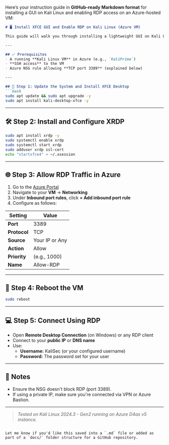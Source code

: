 Here’s your instruction guide in **GitHub-ready Markdown format** for installing a GUI on Kali Linux and enabling RDP access on an Azure-hosted VM:

```markdown
# 🖥️ Install XFCE GUI and Enable RDP on Kali Linux (Azure VM)

This guide will walk you through installing a lightweight GUI on Kali Linux and enabling RDP access so you can connect using a Remote Desktop client.

---

## ✅ Prerequisites
- A running **Kali Linux VM** in Azure (e.g., `KaliPrime`)
- **SSH access** to the VM
- Azure NSG rule allowing **TCP port 3389** (explained below)

---

## 🧱 Step 1: Update the System and Install XFCE Desktop
```bash
sudo apt update && sudo apt upgrade -y
sudo apt install kali-desktop-xfce -y
```

---

## 🛠️ Step 2: Install and Configure XRDP
```bash
sudo apt install xrdp -y
sudo systemctl enable xrdp
sudo systemctl start xrdp
sudo adduser xrdp ssl-cert
echo "startxfce4" > ~/.xsession
```

---

## 🌐 Step 3: Allow RDP Traffic in Azure

1. Go to the [Azure Portal](https://portal.azure.com)
2. Navigate to your **VM** → **Networking**
3. Under **Inbound port rules**, click **+ Add inbound port rule**
4. Configure as follows:

| Setting        | Value                 |
|----------------|-----------------------|
| **Port**       | 3389                  |
| **Protocol**   | TCP                   |
| **Source**     | Your IP or Any        |
| **Action**     | Allow                 |
| **Priority**   | (e.g., 1000)          |
| **Name**       | Allow-RDP             |

---

## 🔁 Step 4: Reboot the VM
```bash
sudo reboot
```

---

## 💻 Step 5: Connect Using RDP

- Open **Remote Desktop Connection** (on Windows) or any RDP client
- Connect to your **public IP** or **DNS name**
- Use:
  - **Username:** KaliSec (or your configured username)
  - **Password:** The password set for your user

---

## 📌 Notes
- Ensure the NSG doesn't block RDP (port 3389).
- If using a private IP, make sure you're connected via VPN or Azure Bastion.

---

> _Tested on Kali Linux 2024.3 - Gen2 running on Azure D4as v5 instance._
```

Let me know if you'd like this saved into a `.md` file or added as part of a `docs/` folder structure for a GitHub repository.
